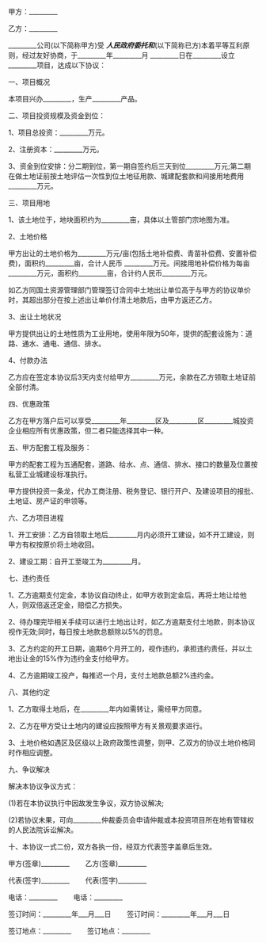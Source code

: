 
 


甲方：_________


乙方：_________


_________公司(以下简称甲方)受 _________人民政府委托和_________(以下简称已方)本着平等互利原则，经过友好协商，于_________年_________月 _________日在_________设立_________项目，达成以下协议：


一、项目概况


本项目兴办_________，生产_________产品。


二、项目投资规模及资金到位：


1、项目总投资：_________万元。


2、注册资本：_________万元。


3、资金到位安排：分二期到位，第一期自签约后三天到位_________万元;第二期在做土地证前按土地评估一次性到位土地征用款、城建配套款和间接用地费用_________万元。


三、项目用地


1、该土地位于，地块面积约为_________亩，具体以土管部门宗地图为准。


2、土地价格


甲方出让的土地价格为_________万元/亩(包括土地补偿费、青苗补偿费、安置补偿费)，面积约_________亩，合计人民币 _________万元。间接用地补偿价格为每亩_________万元，面积约_________亩，合计约人民币_________万元。


如乙方同国土资源管理部门管理签订合同中土地出让单位高于与甲方的协议单价时，其超出部分在按上述出让单价付清土地款后，由甲方返还乙方。


3、出让土地状况


甲方提供出让的土地性质为工业用地，使用年限为50年，提供的配套设施为：道路、通水、通电、通信、排水。


4、付款办法


乙方应在签定本协议后3天内支付给甲方_________万元，余款在乙方领取土地证前全部付清。


四、优惠政策


乙方在甲方落户后可以享受_________年_________区及_________区_________城投资企业相应所有优惠政策，但二者只能选择其中一种。


五、甲方配套工程及服务：


甲方的配套工程为五通配套，道路、给水、点、通信、排水、接口的数量及位置按私营工业城建设标准执行。


甲方提供投资一条龙，代办工商注册、税务登记、银行开户、及建设项目的报批、土地证、房产证的申领等。


六、乙方项目进程


1、开工安排：乙方自领取土地后_________月内必须开工建设，如不开工建设，则甲方有权按原价将土地收回。


2、建设工期：自开工至竣工为_________月。


七、违约责任


1、乙方逾期支付定金，本协议自动终止，如甲方收到定金后，再将土地让给他人，则双倍返还定金，赔偿乙方损失。


2、待办理完毕相关手续可以进行土地出让时，如乙方逾期支付土地款，则本协议视作无效;同时，每日按土地款总额除以5%的罚息。


3、乙方约定的开工日期，逾期6个月开工的，视作违约，承担违约责任，并以土地出让金的15%作为违约金支付给甲方。


4、乙方逾期竣工投产，每推迟一个月，支付土地款总额2%违约金。


八、其他约定


1、乙方取得土地后，在_________年内如需转让，需经甲方同意。


2、乙方在甲方受让土地内的建设应按照甲方有关景观要求进行。


3、土地价格如遇区及区级以上政府政策性调整，则甲、乙双方的协议土地价格同时作相应调整。


九、争议解决


解决本协议争议方式：


(1)若在本协议执行中因故发生争议，双方协议解决;


(2)若协议未果，可向_________仲裁委员会申请仲裁或本投资项目所在地有管辖权的人民法院诉讼解决。


十、本协议一式二份，双方各执一份，经双方代表签字盖章后生效。


甲方(签章)_________ 　　乙方(签章)_________


代表(签字)_________　　 代表(签字)_________


电话：_________ 　　电话：_________


签订时间：_________年___月___日 　　签订时间：_________年___月___日


签订地点：_________ 　　签订地点：_________
 


 

 
 
 
 
 
  


  
 

  


  


  
 
 
 
 

